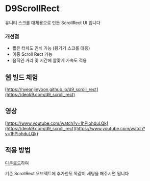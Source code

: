 # D9ScrollRect

유니티 스크롤 대체용으로 만든 ScrollRect UI 입니다

### 개선점
* 짧은 터치도 인식 가능 (튕기기 스크롤 대응)
* 이중 Scroll Rect 가능
* 움직인 거리 및 시간에 알맞게 가속도 적용

## 웹 빌드 체험
[https://hyeonjinyoon.github.io/d9_scroll_rect](https://deok9.com/d9_scroll_rect)

## 영상
[https://www.youtube.com/watch?v=1hPIohduLQk](https://deok9.com/d9_scroll_rect](https://www.youtube.com/watch?v=1hPIohduLQk)

## 적용 방법
[다운로드](https://github.com/hjine01/D9ScrollRect/blob/main/D9ScrollRect.cs)하여

기존 ScrollRect 오브젝트에 추가한뒤 똑같이 세팅을 해주시면 됩니다
